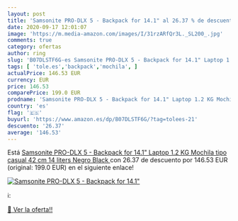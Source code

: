 ```yaml
---
layout: post
title: 'Samsonite PRO-DLX 5 - Backpack for 14.1" al 26.37 % de descuento'
date: 2020-09-17 12:01:07
image: 'https://m.media-amazon.com/images/I/31rzARfQr3L._SL200_.jpg'
comments: true
category: ofertas
author: ring
slug: 'B07DLSTF6G-es Samsonite PRO-DLX 5 - Backpack for 14.1" Laptop 1.2 KG...'
tags: [ 'tole.es','backpack','mochila', ]
actualPrice: 146.53 EUR
currency: EUR
price: 146.53
comparePrice: 199.0 EUR
prodname: 'Samsonite PRO-DLX 5 - Backpack for 14.1" Laptop 1.2 KG Mochila tipo casual  42 cm  14 liters  Negro  Black '
country: 'es'
flag: '🇪🇸'
buyurl: 'https://www.amazon.es/dp/B07DLSTF6G/?tag=tolees-21'
descuento: '26.37'
average: '146.53'
---
```


Está [Samsonite PRO-DLX 5 - Backpack for 14.1" Laptop 1.2 KG Mochila tipo casual  42 cm  14 liters  Negro  Black ](https://www.amazon.es/dp/B07DLSTF6G/?tag=tolees-21) con 26.37 de descuento por 146.53 EUR (original: 199.0 EUR) en el siguiente enlace!

[![Samsonite PRO-DLX 5 - Backpack for 14.1"](https://m.media-amazon.com/images/I/31rzARfQr3L._SL200_.jpg)](https://www.amazon.es/dp/B07DLSTF6G/?tag=tolees-21)

ℹ️:


[🛒 Ver la oferta!!](https://www.amazon.es/dp/B07DLSTF6G/?tag=tolees-21)
